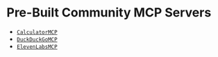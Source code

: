 # Pre-Built Community MCP Servers

- [`CalculatorMCP`](./calculator.py)
- [`DuckDuckGoMCP`](./duckduckgo.py)
- [`ElevenLabsMCP`](./eleven_labs.py)
